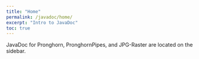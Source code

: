 ```yaml
---
title: "Home"
permalink: /javadoc/home/
excerpt: "Intro to JavaDoc"
toc: true
---
```

JavaDoc for Pronghorn, PronghornPipes, and JPG-Raster are located on the sidebar.